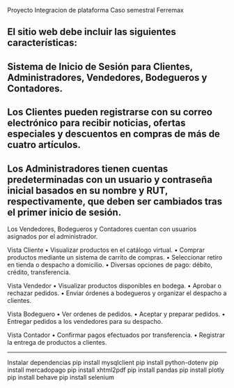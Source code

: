 Proyecto Integracion de plataforma 
Caso semestral Ferremax

El sitio web debe incluir las siguientes características:
-
Sistema de Inicio de Sesión para Clientes, Administradores, Vendedores, Bodegueros y Contadores.
-
Los Clientes pueden registrarse con su correo electrónico para recibir noticias, ofertas especiales y descuentos en compras de más de cuatro artículos.
-
Los Administradores tienen cuentas predeterminadas con un usuario y contraseña inicial basados en su nombre y RUT, respectivamente, que deben ser cambiados tras el primer inicio de sesión.
-
Los Vendedores, Bodegueros y Contadores cuentan con usuarios asignados por el administrador.

Vista Cliente
•
Visualizar productos en el catálogo virtual.
•
Comprar productos mediante un sistema de carrito de compras.
•
Seleccionar retiro en tienda o despacho a domicilio.
•
Diversas opciones de pago: débito, crédito, transferencia.


Vista Vendedor
•
Visualizar productos disponibles en bodega.
•
Aprobar o rechazar pedidos.
•
Enviar órdenes a bodegueros y organizar el despacho a clientes.

Vista Bodeguero
•
Ver ordenes de pedidos.
•
Aceptar y preparar pedidos.
•
Entregar pedidos a los vendedores para su despacho.


Vista Contador
•
Confirmar pagos efectuados por transferencia.
•
Registrar la entrega de productos a clientes.

--------------------------------------------------------------------------------------------


Instalar dependencias 
pip install mysqlclient
pip install python-dotenv
pip install mercadopago
pip install xhtml2pdf
pip install pandas
pip install plotly 
pip install behave
pip install selenium

